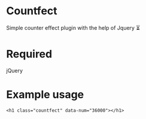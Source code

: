 # Countfect
Simple counter effect plugin with the help of Jquery ⏳
# Required 
jQuery
# Example usage
```
<h1 class="countfect" data-num="36000"></h1>
```

